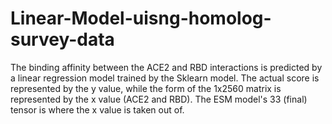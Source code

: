 # Linear-Model-uisng-homolog-survey-data
The binding affinity between the ACE2 and RBD interactions is predicted by a linear regression model trained by the Sklearn model. The actual score is represented by the y value, while the form of the 1x2560 matrix is represented by the x value (ACE2 and RBD). The ESM model's 33 (final) tensor is where the x value is taken out of.
